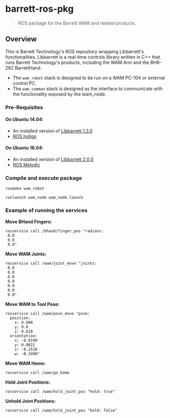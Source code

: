 # barrett-ros-pkg
> ROS package for the Barrett WAM and related products.

## Overview
This is Barrett Technology's ROS repository wrapping Libbarrett's functionalities.  Libbarrett is a real-time controls library written in C++ that runs Barrett Technology's products, including the WAM Arm and the BH8-282 BarrettHand.
- The `wam_robot` stack is designed to be run on a WAM PC-104 or external control PC.
- The `wam_common` stack is designed as the interface to communicate with the 
functionality exposed by the wam_node.

### Pre-Requisites
#### On  Ubuntu 14.04:
- An installed version of [Libbarrett 1.3.0](https://git.barrett.com/software/libbarrett/blob/release/release-1.3.0/README.txt)
- [ROS Indigo](http://wiki.ros.org/indigo/Installation/Ubuntu) 
#### On  Ubuntu 18.04:
- An installed version of [Libbarrett 2.0.0](https://git.barrett.com/software/libbarrett/blob/devel/README.md)
-  [ROS Melodic]([http://wiki.ros.org/melodic/Installation/Ubuntu](http://wiki.ros.org/melodic/Installation/Ubuntu)) 

### Compile and execute package
```
rosmake wam_robot
```

```
roslaunch wam_node wam_node.launch
```
	
### Example of running the services
**Move BHand Fingers:**
```
rosservice call /bhand/finger_pos "radians:
 0.0
 0.0
 0.0" 
```

**Move WAM Joints:**
```
rosservice call /wam/joint_move "joints:
 0.0
 0.0
 0.0
 0.0
 0.0
 0.0
 0.0"
```
**Move WAM to Tool Pose:**
```
rosservice call /wam/pose_move "pose:
  position:
    x: 0.048
    y: 0.0
    z: 0.618
  orientation:
    x: -0.0190
    y: 0.9022
    z: -0.2516
    w: -0.3498"
```
**Move WAM Home:**
```
rosservice call /wam/go_home
```
**Hold Joint Positions:**
```
rosservice call /wam/hold_joint_pos "hold: true"
```

**Unhold Joint Positions:**
```
rosservice call /wam/hold_joint_pos "hold: false"
```
